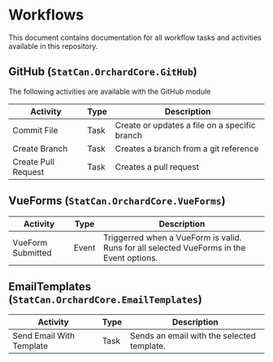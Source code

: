 # Workflows

This document contains documentation for all workflow tasks and activities available in this repository.


## GitHub (`StatCan.OrchardCore.GitHub`)

The following activities are available with the GitHub module

| Activity | Type | Description |
| -------- | ---- | ----------- |
| Commit File | Task | Create or updates a file on a specific branch |
| Create Branch | Task | Creates a branch from a git reference |
| Create Pull Request | Task | Creates a pull request |


## VueForms (`StatCan.OrchardCore.VueForms`)

| Activity | Type | Description |
| -------- | ---- | ----------- |
| VueForm Submitted | Event | Triggerred when a VueForm is valid. Runs for all selected VueForms in the Event options. |

## EmailTemplates (`StatCan.OrchardCore.EmailTemplates`)

| Activity | Type | Description |
| -------- | ---- | ----------- |
| Send Email With Template | Task | Sends an email with the selected template. |
